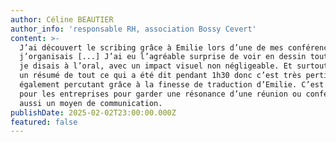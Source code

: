 ```yaml
---
author: Céline BEAUTIER
author_info: 'responsable RH, association Bossy Cevert'
content: >-
  J’ai découvert le scribing grâce à Emilie lors d’une de mes conférences que
  j’organisais [...] J’ai eu l’agréable surprise de voir en dessin tout ce que
  je disais à l’oral, avec un impact visuel non négligeable. Et surtout, c’est
  un résumé de tout ce qui a été dit pendant 1h30 donc c’est très pertinent. Et
  également percutant grâce à la finesse de traduction d’Emilie. C’est un atout
  pour les entreprises pour garder une résonance d’une réunion ou conférence et
  aussi un moyen de communication.
publishDate: 2025-02-02T23:00:00.000Z
featured: false
---
```


